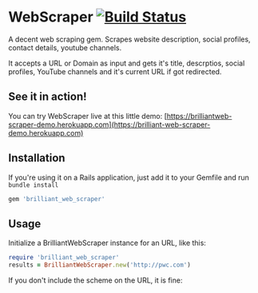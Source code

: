 # WebScraper [![Build Status](https://api.travis-ci.com/bkotu6717/brilliant_web_scraper.svg)](https://travis-ci.com/bkotu6717/brilliant_web_scraper)

A decent web scraping gem. Scrapes website description, social profiles, contact details, youtube channels.


It accepts a URL or Domain as input and gets it's title, descrptios, social profiles, YouTube channels and it's current URL if got redirected.


## See it in action!

You can try WebScraper live at this little demo: [https://brilliantweb-scraper-demo.herokuapp.com](https://brilliant-web-scraper-demo.herokuapp.com)

## Installation


If you're using it on a Rails application, just add it to your Gemfile and run `bundle install`

```ruby
gem 'brilliant_web_scraper'
```

## Usage

Initialize a BrilliantWebScraper instance for an URL, like this:

```ruby
require 'brilliant_web_scraper'
results = BrilliantWebScraper.new('http://pwc.com')
```

If you don't include the scheme on the URL, it is fine:
